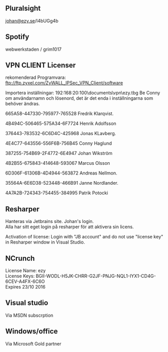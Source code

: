 
## Pluralsight
johan@ezy.se/l4bUGg4b  

## Spotify  
webwerkstaden / grim1017

## VPN CLIENT Licenser  
rekomenderad Programvara: ftp://ftp.zyxel.com/ZyWALL_IPSec_VPN_Client/software  

Importera inställningar: 192:168:20:100\documents\vpn\ezy.tbg Be Conny om användarnamn och lösenord, det är det enda i inställningarna som behöver ändras.  

665A58-447330-795977-765528  Fredrik Klarqvist.    

4B494C-506465-575A34-6F7724  Henrik Adolfsson    

376443-783532-6C6D4C-425968  Jonas KLavberg.      

4E4C77-643556-556F6B-756B45  Conny Haglund  

387255-754B69-2F4772-6E4947  Johan Wikström       

4B2B55-675843-414648-593067  Marcus Olsson  

6D306F-61306B-4D4944-563872  Andreas Nellmon.  

35564A-6E6D38-523448-466B91  Janne Nordlander. 

4A7A2B-724343-754455-384995  Patrik Potocki 
  
## Resharper
Hanteras via Jetbrains site. Johan's login.    
Alla har sitt eget login på resharper för att aktivera sin licens.  

Activation of license: Login with "JB account" and do not use "license key" in Resharper window in Visual Studio.


## NCrunch
License Name: ezy  
License Keys: BGII-WODL-H5JK-CHRR-G2JF-PNJG-NQL1-IYX1-CD4G-6CEV-A4FX-6C6O  
Expires 23/10 2016

## Visual studio
Via MSDN subscrption

## Windows/office
Via Microsoft Gold partner
